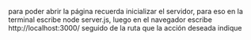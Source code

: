para poder abrir la página recuerda inicializar el servidor, para eso en la terminal escribe node server.js, luego en el navegador escribe http://localhost:3000/ seguido de la ruta que la acción deseada indique
